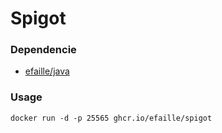 # Spigot

### Dependencie

- [efaille/java]

### Usage

```
docker run -d -p 25565 ghcr.io/efaille/spigot
```

[efaille/java]: //github.com/efaille/dockerfiles/tree/master/java
